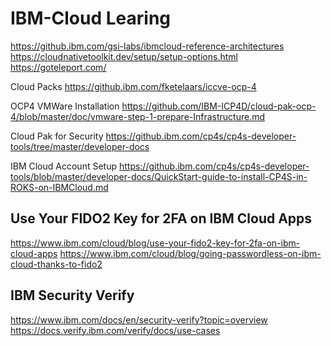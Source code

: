 # IBM-Cloud Learing
https://github.ibm.com/gsi-labs/ibmcloud-reference-architectures <br/>
https://cloudnativetoolkit.dev/setup/setup-options.html <br/>
https://goteleport.com/

Cloud Packs
https://github.ibm.com/fketelaars/iccve-ocp-4

OCP4 VMWare Installation
https://github.com/IBM-ICP4D/cloud-pak-ocp-4/blob/master/doc/vmware-step-1-prepare-Infrastructure.md

Cloud Pak for Security
https://github.ibm.com/cp4s/cp4s-developer-tools/tree/master/developer-docs

IBM Cloud Account Setup
https://github.ibm.com/cp4s/cp4s-developer-tools/blob/master/developer-docs/QuickStart-guide-to-install-CP4S-in-ROKS-on-IBMCloud.md


Use Your FIDO2 Key for 2FA on IBM Cloud Apps
---------------------------------------------------
https://www.ibm.com/cloud/blog/use-your-fido2-key-for-2fa-on-ibm-cloud-apps
https://www.ibm.com/cloud/blog/going-passwordless-on-ibm-cloud-thanks-to-fido2

IBM Security Verify
-----------------------
https://www.ibm.com/docs/en/security-verify?topic=overview
https://docs.verify.ibm.com/verify/docs/use-cases
